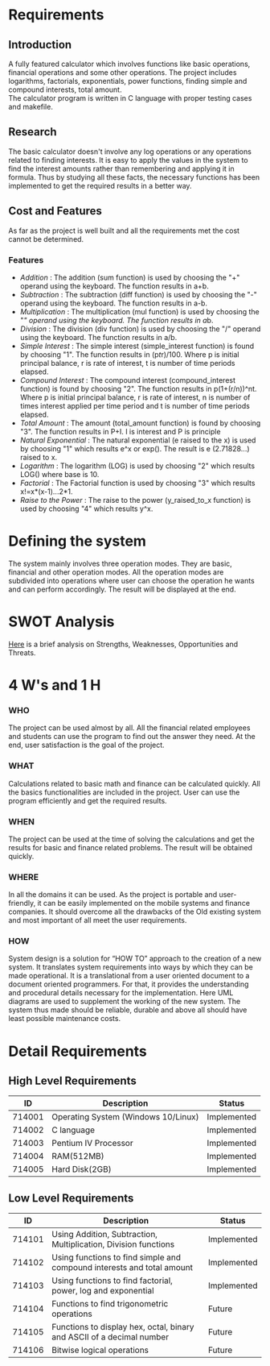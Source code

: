 # Requirements

## Introduction
A fully featured calculator which involves functions like basic operations, financial operations and some other operations. The project includes logarithms, factorials, exponentials, power functions, finding simple and compound interests, total amount.  
The calculator program is written in C language with proper testing cases and makefile.

## Research
The basic calculator doesn't involve any  log operations or any operations related to finding interests. It is easy to apply  the values in the system to find the interest amounts rather than remembering and applying it in formula. Thus by studying all these facts, the necessary functions has been implemented to get the required results in a better way.

## Cost and Features
As far as the project is well built and all the requirements met the cost cannot be determined.
### Features

 - *Addition* : The addition (sum function) is used by choosing the "+" operand using the keyboard. The function results in a+b.
 - *Subtraction* : The subtraction (diff function) is used by choosing the "-" operand using the keyboard. The function results in a-b.
 - *Multiplication* : The multiplication (mul function) is used by choosing the "*" operand using the keyboard. The function results in a*b.
 - *Division* : The division (div function) is used by choosing the "/" operand using the keyboard. The function results in a/b.
 - *Simple Interest* : The simple interest (simple_interest function) is found by choosing "1". The function results in (p*t*r)/100. Where p is initial principal balance, r is rate of interest, t is number of time periods elapsed.
 - *Compound Interest* : The compound interest (compound_interest function) is found by choosing "2". The function results in p(1+(r/n))^nt. Where p is initial principal balance, r is rate of interest, n is number of times interest applied per time period and t is number of time periods elapsed.
 - *Total Amount* : The amount (total_amount function) is found by choosing "3". The function results in P+I. I is interest and P is principle
 - *Natural Exponential* :  The natural exponential (e raised to the x) is used by choosing "1" which results e^x or exp(). The result is e (2.71828...) raised to x. 
 - *Logarithm* : The logarithm (LOG) is used by choosing "2" which results LOG() where base is 10.
 - *Factorial* : The Factorial function is used by choosing "3" which results x!=x*(x-1)...2*1.
 - *Raise to the Power* : The raise to the power (y_raised_to_x function) is used by choosing "4" which results y^x.
 
# Defining the system

The system mainly involves three operation modes. They are basic, financial and other operation modes. All the operation modes are subdivided into operations where user can choose the operation he wants and can perform accordingly. The result will be displayed at the end.

# SWOT Analysis
[Here](https://github.com/28-shravya/stepin_project/blob/main/1_Requirements/SWOT%20analysis.png) is a brief analysis on Strengths, Weaknesses, Opportunities and Threats.

# 4 W's and 1 H
### WHO 
 The project can be used almost by all. All the financial related employees and students can use the program to find out the answer they need. At the end,  user satisfaction is the goal  of the project.
### WHAT
Calculations related to basic math and finance can be calculated quickly. All the basics functionalities are included in the project. User can use the program efficiently and get the required results.

### WHEN
The project can be used at the time of solving the calculations 
and get the results for basic and finance related problems. The result will be obtained quickly.

### WHERE
In all the domains it can be used. As the project is portable and user-friendly, it can be easily implemented on the mobile systems and finance companies. It should overcome all the drawbacks of the Old existing system and most important of all meet the user requirements.

### HOW
System design is a solution for “HOW TO” approach to the creation of a new system. It translates system requirements into ways by which they can be made operational. It is a translational from a user oriented document to a document oriented programmers. For that, it provides the understanding and procedural details necessary for the implementation. Here UML diagrams are used to supplement the working of the new system. The system thus made should be reliable, durable and above all should have least possible maintenance costs.

# Detail Requirements

## High Level Requirements

|      ID          |Description                          |Status                         |
|----------------|-------------------------------|-----------------------------|
|714001|Operating System (Windows 10/Linux)       |Implemented            |
|714002|C language            |Implemented|
|714003|Pentium IV Processor  |Implemented|
|714004|RAM(512MB)|Implemented|
|714005|Hard Disk(2GB)|Implemented|

## Low Level Requirements

|      ID          |Description                          |Status                         |
|----------------|-------------------------------|-----------------------------|
|714101| Using Addition, Subtraction, Multiplication, Division functions        |Implemented            |
|714102|Using functions to find simple and compound interests and total amount            |Implemented|
|714103|Using functions to find factorial, power, log and exponential   |Implemented|
|714104|Functions to find trigonometric operations |Future|
|714105|Functions to display hex, octal, binary and ASCII of a decimal number |Future|
|714106| Bitwise logical operations |Future|

